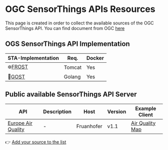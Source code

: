 # OGC SensorThings APIs Resources

This page is created in order to collect the available sources of the OGC SensorThings API. You can find document from OGC [here](https://github.com/opengeospatial/sensorthings)

## OGS SensorThings API Implementation
STA-Implementation | Req. | Docker| 
|---|---|---|
|❄️[FROST](https://github.com/FraunhoferIOSB/FROST-Server)|Tomcat|Yes|
|👻[GOST](https://github.com/gost/server)|Golang|Yes|

## Public available SensorThings API Server
API | Description | Host | Version|Example Client|
|---|---|---|---|---|
| [Europe Air Quality](https://airquality-frost.docker01.ilt-dmz.iosb.fraunhofer.de/v1.1) |  - | Fruanhofer | v1.1| [Air Quality Map](https://wg-brgm.docker01.ilt-dmz.iosb.fraunhofer.de/servlet/is/121/)|

👉 [Add your source to the list](https://github.com/JoeThunyathep/OGC_SensorThings_API_Resource/edit/master/README.md)
